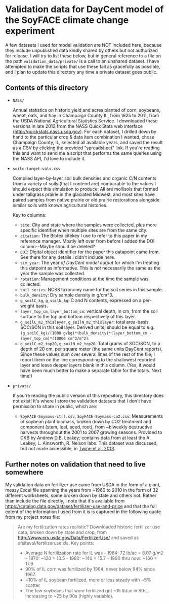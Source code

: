 # Validation data for DayCent model of the SoyFACE climate change experiment

A few datasets I used for model validation are NOT included here, because they include unpublished data kindly shared by others but not authorized for release. I will try to list these below, but in general reference to a file on the path `validation_data/private/` is a call to an unshared dataset. I have attempted to make the scripts that use these fail as gracefully as possible, and I plan to update this directory any time a private dataset goes public.

## Contents of this directory

* `NASS/`

	Annual statistics on historic yield and acres planted of corn, soybeans, wheat, oats, and hay in Champaign County IL, from 1925 to 2011, from the USDA National Agricultural Statistics Service. I downloaded these versions in late 2012 from the NASS Quick Stats web interface (http://quickstats.nass.usda.gov). For each dataset, I drilled down by hand to the particular crop & data item combination I wanted, chose Champaign County, IL, selected all available years, and saved the result as a CSV by clicking the provided "spreadsheet" link. If you're reading this and want to send me a script that performs the same queries using the NASS API, I'd love to include it.

* `soilc-target-vals.csv`

	Compiled layer-by-layer soil bulk densities and organic C/N contents from a variety of soils (that I contend are) comparable to the values I should expect this simulation to produce: All are mollisols that formed under tallgrass prairie in the glaciated Midwest, and most sites have paired samples from native prairie or old prairie restorations alongside similar soils with known agricultural histories.

	Key to columns:

	- `site`: City and state where the samples were collected, plus more specific identifier when multiple sites are from the same city.
	- `citation`: The Bibtex citekey I use to refer to this paper in my reference manager. Mostly left over from before I added the DOI column--Maybe should be deleted?
	- `DOI`: Digital object identifier for the paper this datapoint came from. See there for any details I didn't include here.
	- `sim_year`: The year *of DayCent model output* for which I'm treating this datpoint as informative. This is *not* necessarily the same as the year the sample was collected.
	- `rotation`: Management conditions at the time the sample was collected.
	- `soil_series`: NCSS taxonomy name for the soil series in this sample.
	- `bulk_density`: Dry sample density in g/cm^3.
	- `g_soilC_kg`, `g_soilN_kg`: C and N contents, expressed on a per-weight basis.
	- `layer_top_cm`, `layer_bottom_cm`: vertical depth, in cm, from the soil surface to the top and bottom respectively of this layer.
	- `g_soilC_m2_thislayer`, `g_soilN_m2_thislayer`: total area-basis SOC/SON in this soil layer. Derived units; should be equal to e.g. `(g_soilC_kg)/(1000 g/kg)*(bulk_density)*(layer_bottom_cm - layer_top_cm)*(10000 cm^2/m^2)`.
	- `g_soilC_m2_top20`, `g_soilN_m2_top20`: Total grams of SOC/SON, to a depth of 20 cm, per square meter (the same units DayCent reports). Since these values sum over several lines of the rest of the file, I report them on the line corresponding to the shallowest reported layer and leave deeper layers blank in this column. (Yes, it would have been much better to make a separate table for the totals. Next time!)

* `private/`

	If you're reading the public version of this repository, this directory does not exist! It's where I store the validation datasets that I don't have permission to share in public, which are:

	- `SoyFACE-Soymass-ctrl.csv`, `SoyFACE-Soymass-co2.csv`: Measurements of soybean plant biomass, broken down by CO2 treatment and component (stem, leaf, seed, root), from ~biweekly destructive harvests throughout the 2001 to 2007 growing seasons. Provided to CKB by Andrew D.B. Leakey; contains data from at least the A. Leakey, L. Ainsworth, R. Nelson labs. This dataset was discussed, but not made accessible, in [Twine et al. 2013](dx.doi.org/10.1111/gcb.12270).

## Further notes on validation that need to live somewhere

My validation data on fertilizer use came from USDA in the form of a giant, messy Excel file spanning the years from ~1960 to 2010 in the form of 32 different worksheets, some broken down by state and others not. Rather than include the file directly, I note that it's available from https://catalog.data.gov/dataset/fertilizer-use-and-price and that the full extent of the information I used from it is is captured in the following quote from my project notes file:

> Are my fertilization rates realistic? Downloaded historic fertilizer use data, broken down by state and crop, from http://www.ers.usda.gov/Data/FertilizerUse/ and saved as sfsiteval/fertilizeruse.xls. Key points:
> * Average N fertilization rate for IL was
	- 1964: 72 lb/ac = 8.07 g/m2
	- 1970: ~120 = 13.5
	- 1980: ~140 = 15.7
	- 1990 thru now: ~160 = 17.9
> * 90% of IL corn was fertilized by 1964, never below 94% since 1967.
> * ~10% of IL soybean fertilized, more or less steady with ~5% scatter
> * The few soybeans that were fertilized got ~15 lb/ac in 60s, increasing to ~25 by 90s (highly variable).
